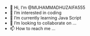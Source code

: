 - 👋 Hi, I’m @MUHAMMADHUZAIFA555
- 👀 I’m interested in coding
- 🌱 I’m currently learning Java Script
- 💞️ I’m looking to collaborate on ...
- 📫 How to reach me ...

<!---
MUHAMMADHUZAIFA555/MUHAMMADHUZAIFA555 is a ✨ special ✨ repository because its `README.md` (this file) appears on your GitHub profile.
You can click the Preview link to take a look at your changes.
--->
